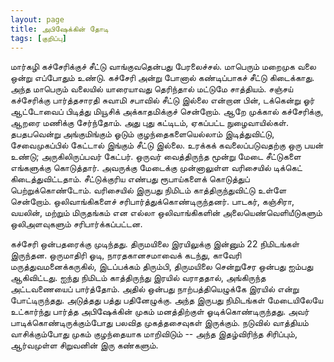 ```yaml
---
layout: page
title: அபிஷேக்கின் தோடி
tags: [குறிப்பு]
---
```

<!-- டிசம்பர் 31, 2014 -->

மார்கழி கச்சேரிக்குச் சீட்டு வாங்குவதென்பது பேரலைச்சல். மாபெரும் மறைமுக வலை ஒன்று எப்போதும் உண்டு. கச்சேரி அன்று போனால் கண்டிப்பாகச் சீட்டு கிடைக்காது. அந்த மாபெரும் வலையில் யாரையாவது தெரிந்தால் மட்டுமே சாத்தியம். சஞ்சய் கச்சேரிக்கு பார்த்தசாரதி சுவாமி சபாவில் சீட்டு இல்லை என்றான பின், டக்கென்று ஓர் ஆட்டோவைப் பிடித்து மியூசிக் அக்காதமிக்குச் சென்றோம். ஆறே முக்கால் கச்சேரிக்கு, ஆறரை மணிக்கு சேர்ந்தோம். அது புது கட்டிடம், ஏகப்பட்ட நுழைவாயில்கள். தபதபவென்று அங்குமிங்கும் ஓடும் குழந்தைகளையெல்லாம் இடித்துவிட்டு, சேவைமுகப்பில் கேட்டால் இங்கும் சீட்டு இல்லை. உரக்கக் கவலைப்படுவதற்கு ஒரு பயன் உண்டு; அருகிலிருப்பவர் கேட்பர். ஒருவர் வைத்திருந்த மூன்று மேடை சீட்டுகளை எங்களுக்கு கொடுத்தார். அவருக்கு மேடைக்கு முன்னாலுள்ள வரிசையில் டிக்கெட் கிடைத்துவிட்டதாம். சீட்டுக்குரிய எண்பது ரூபாய்களைக் கொடுத்துப் பெற்றுக்கொண்டோம். வரிசையில் இருபது நிமிடம் காத்திருந்துவிட்டு உள்ளே சென்றோம். ஒலிவாங்கிகளைச் சரிபார்த்துக்கொண்டிருந்தனர். பாடகர், கஞ்சிரா, வயலின், மற்றும் மிருதங்கம் என எல்லா ஒலிவாங்கிகளின் அலையெண்வெளியீடுகளும் ஒலிஅளவுகளும் சரிபார்க்கப்பட்டன.

கச்சேரி ஒன்பதரைக்கு முடிந்தது. திருமயிலை இரயிலுக்கு இன்னும் 22 நிமிடங்கள் இருந்தன. ஒருமாதிரி ஓடி, நாரதகானசமாவைக் கடந்து, காவேரி மருத்துவமனைக்கருகில், இடப்பக்கம் திரும்பி, திருமயிலை சென்றுசேர ஒன்பது ஐம்பது ஆகிவிட்டது. ஐந்து நிமிடம் காத்திருந்து இரயில் வராததால், அங்கிருந்த அட்டவணையைப் பார்த்தோம். அதில் ஒன்பது நாற்பத்தியெழுக்கே இரயில் என்று போட்டிருந்தது. அடுத்தது பத்து பதினேழுக்கு.  அந்த இருபது நிமிடங்கள் மேடையிலேயே உட்கார்ந்து பார்த்த அபிஷேக்கின் முகம் மனத்திற்குள் ஓடிக்கொண்டிருந்தது. அவர் பாடிக்கொண்டிருக்கும்போது பலவித முகத்தசைவுகள் இருக்கும். நடுவில் வாத்தியம் வாசிக்கும்போது முகம் குழந்தையாக மாறிவிடும் -- அந்த இதழ்விரிந்த சிரிப்பும், ஆர்வமுள்ள சிறுவனின் இரு கண்களும்.
